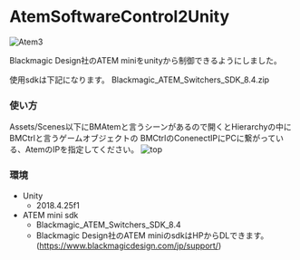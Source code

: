 # AtemSoftwareControl2Unity

![Atem3](https://user-images.githubusercontent.com/8042757/90091884-794f6000-dd62-11ea-8816-3baa34389816.gif)

Blackmagic Design社のATEM miniをunityから制御できるようにしました。

使用sdkは下記になります。
Blackmagic_ATEM_Switchers_SDK_8.4.zip

### 使い方
Assets/Scenes以下にBMAtemと言うシーンがあるので開くとHierarchyの中にBMCtrlと言うゲームオブジェクトの
BMCtrlのConenectIPにPCに繋がっている、AtemのIPを指定してください。
![top](https://user-images.githubusercontent.com/8042757/90093019-8588ec80-dd65-11ea-8c6b-bea0ea3f4ecb.jpg)


### 環境
- Unity
  - 2018.4.25f1
- ATEM mini sdk
  - Blackmagic_ATEM_Switchers_SDK_8.4
  - Blackmagic Design社のATEM miniのsdkはHPからDLできます。(https://www.blackmagicdesign.com/jp/support/)


